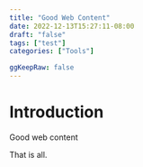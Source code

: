 ```yaml
---
title: "Good Web Content"
date: 2022-12-13T15:27:11-08:00
draft: "false"
tags: ["test"]
categories: ["Tools"]

ggKeepRaw: false
---
```


# Introduction

Good web content

That is all.


